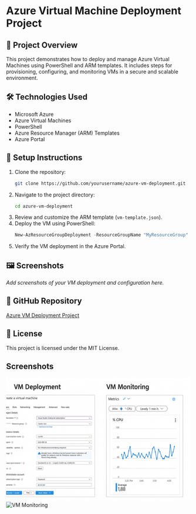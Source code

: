 # Azure Virtual Machine Deployment Project

## 📝 Project Overview
This project demonstrates how to deploy and manage Azure Virtual Machines using PowerShell and ARM templates. It includes steps for provisioning, configuring, and monitoring VMs in a secure and scalable environment.

## 🛠️ Technologies Used
- Microsoft Azure
- Azure Virtual Machines
- PowerShell
- Azure Resource Manager (ARM) Templates
- Azure Portal

## 🚀 Setup Instructions
1. Clone the repository:
   ```bash
   git clone https://github.com/yourusername/azure-vm-deployment.git
   ```
2. Navigate to the project directory:
   ```bash
   cd azure-vm-deployment
   ```
3. Review and customize the ARM template (`vm-template.json`).
4. Deploy the VM using PowerShell:
   ```powershell
   New-AzResourceGroupDeployment -ResourceGroupName "MyResourceGroup" -TemplateFile "vm-template.json"
   ```
5. Verify the VM deployment in the Azure Portal.

## 🖼️ Screenshots
_Add screenshots of your VM deployment and configuration here._

## 🔗 GitHub Repository
[Azure VM Deployment Project](https://github.com/yourusername/azure-vm-deployment)

## 📄 License
This project is licensed under the MIT License.



## Screenshots

![VM Deployment](vm-deployment.png.jfif)
![VM Monitoring](vm-monitoring.png)
